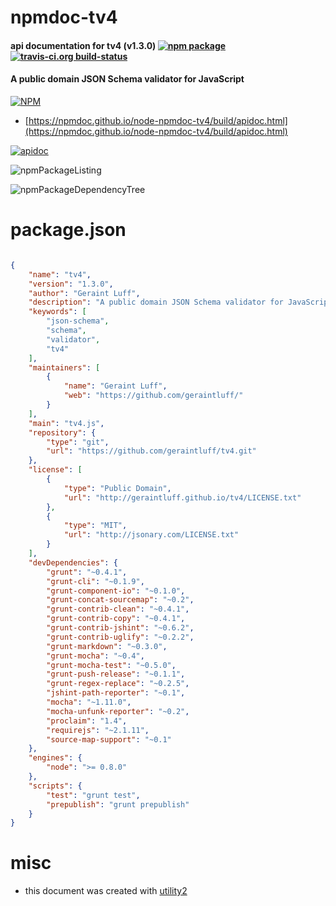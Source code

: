 # npmdoc-tv4

#### api documentation for  tv4 (v1.3.0)  [![npm package](https://img.shields.io/npm/v/npmdoc-tv4.svg?style=flat-square)](https://www.npmjs.org/package/npmdoc-tv4) [![travis-ci.org build-status](https://api.travis-ci.org/npmdoc/node-npmdoc-tv4.svg)](https://travis-ci.org/npmdoc/node-npmdoc-tv4)

#### A public domain JSON Schema validator for JavaScript

[![NPM](https://nodei.co/npm/tv4.png?downloads=true&downloadRank=true&stars=true)](https://www.npmjs.com/package/tv4)

- [https://npmdoc.github.io/node-npmdoc-tv4/build/apidoc.html](https://npmdoc.github.io/node-npmdoc-tv4/build/apidoc.html)

[![apidoc](https://npmdoc.github.io/node-npmdoc-tv4/build/screenCapture.buildCi.browser.%252Ftmp%252Fbuild%252Fapidoc.html.png)](https://npmdoc.github.io/node-npmdoc-tv4/build/apidoc.html)

![npmPackageListing](https://npmdoc.github.io/node-npmdoc-tv4/build/screenCapture.npmPackageListing.svg)

![npmPackageDependencyTree](https://npmdoc.github.io/node-npmdoc-tv4/build/screenCapture.npmPackageDependencyTree.svg)



# package.json

```json

{
    "name": "tv4",
    "version": "1.3.0",
    "author": "Geraint Luff",
    "description": "A public domain JSON Schema validator for JavaScript",
    "keywords": [
        "json-schema",
        "schema",
        "validator",
        "tv4"
    ],
    "maintainers": [
        {
            "name": "Geraint Luff",
            "web": "https://github.com/geraintluff/"
        }
    ],
    "main": "tv4.js",
    "repository": {
        "type": "git",
        "url": "https://github.com/geraintluff/tv4.git"
    },
    "license": [
        {
            "type": "Public Domain",
            "url": "http://geraintluff.github.io/tv4/LICENSE.txt"
        },
        {
            "type": "MIT",
            "url": "http://jsonary.com/LICENSE.txt"
        }
    ],
    "devDependencies": {
        "grunt": "~0.4.1",
        "grunt-cli": "~0.1.9",
        "grunt-component-io": "~0.1.0",
        "grunt-concat-sourcemap": "~0.2",
        "grunt-contrib-clean": "~0.4.1",
        "grunt-contrib-copy": "~0.4.1",
        "grunt-contrib-jshint": "~0.6.2",
        "grunt-contrib-uglify": "~0.2.2",
        "grunt-markdown": "~0.3.0",
        "grunt-mocha": "~0.4",
        "grunt-mocha-test": "~0.5.0",
        "grunt-push-release": "~0.1.1",
        "grunt-regex-replace": "~0.2.5",
        "jshint-path-reporter": "~0.1",
        "mocha": "~1.11.0",
        "mocha-unfunk-reporter": "~0.2",
        "proclaim": "1.4",
        "requirejs": "~2.1.11",
        "source-map-support": "~0.1"
    },
    "engines": {
        "node": ">= 0.8.0"
    },
    "scripts": {
        "test": "grunt test",
        "prepublish": "grunt prepublish"
    }
}
```



# misc
- this document was created with [utility2](https://github.com/kaizhu256/node-utility2)
